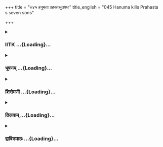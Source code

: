 +++
title = "०४५ हनुमता प्रहस्तसुतवधः"
title_english = "045 Hanuma kills Prahasta s seven sons"

+++
<div caption="श्रीराम-हरिसीताराममूर्ति-घनपाठिभ्यां वचनम्" class="audioEmbed" src="https://archive.org/download/Ramayana-recitation-Sriram-harisItArAmamUrti-Ghanapaati-v2/Kanda_5/Kanda_5_SK-045-Hanuma_kills_Prahasta_s_seven_sons.mp3"></div>

<div class="js_include collapsed" newlevelforh1="3" title="IITK" unfilled url="/purANam/rAmAyaNam/audIchya-pAThaH/iitk/5_sundarakANDam/06-vana-nAshaH/045_hanumatA_prahastasutavadhaH.md">
<details><summary><h3>IITK ...{Loading}...</h3></summary>

Hanuman kills the seven sons of Ravana's chief minister



#### श्लोकः
##### मूलम्
ततस्ते राक्षसेन्द्रेण चोदिता मन्त्रिणस्सुताः।  
निर्ययुर्भवनात्तस्मात्सप्तसप्तार्चिवर्चसः॥5.45.1॥  
महाबलपरीवारा धनुष्मन्तो महाबलाः।  
कृतास्त्रास्त्रविदां श्रेष्ठाः परस्परजयैषिणः॥5.45.2॥  
हेमजालपरिक्षिप्तैर्ध्वजवद्भिः पताकिभिः।  
तोयदस्वननिर्घोषैर्वाजियुक्तैर्महारथैः॥5.45.3॥  
तप्तकाञ्चनचित्राणि चापान्यमितविक्रमाः।  
विस्फारयन्तस्संहृष्टास्तटित्वन्त इवाम्बुदाः॥5.45.4॥

##### शब्दार्थः
ततः then, सप्तार्चिवर्चसः energetic like fire, महाबलपरीवाराः endowed with great army, धनुष्मन्तः experts in archery, महाबलाः mighty, कृतास्त्राः अस्त्रविदाम् distinguished wielders of weapons, श्रेष्ठाः foremost, परस्परजयैषिणः wished to conquer each other, अमितविक्रमाः very valiant, सप्त seven, ते they, मन्त्रिणः ministers, सुताः sons, राक्षसेन्द्रेण by the lord of ogres, चोदिताः directed, संहृष्टाः gladly, तप्तकाञ्चनचित्राणि decked with shining gold, चापानि bows, विष्फारयन्तः by sporting, तटित्वन्तः shining with lightning, अम्बुदाः इव like storm clouds, हेमजलपरिक्षिप्तैः decked with golden mesh, ध्वजवद्भिः bearing staffs, पताकिभिः with flags,तोयदस्वननिर्घोषैः making sounds like stormy clouds, वाजियुक्तैः yoked to horses,महारथैः with great chariots, तस्मात् from that, भवनात् from the palace, निर्ययुः departed.

##### आङ्ग्लानुवादः
Commanded by Ravana, the seven sons of minister blazing like fire followed by large army of experts in archery, possessing great valour, armed with weapons, being distinguished wielders of weapons, skilled in the use of weapons, who were equally capable of conquering each other sallied forth gladly to fight with Hanuman. They drove chariots yoked with horses which were decked with golden mesh, holding totem staffs (a figure engraved to identify a hero) and flags, neighing like clouds. The valiant  
heroes were sporting and making sounds like stormy  clouds wielding wonderful bows glittering like molten gold, shining like lightning. As they marched from the palace they looked like  stormy clouds accompanied by lightning.



#### श्लोकः
##### मूलम्
जनन्यस्तु ततस्तेषां विदित्वा किङ्करान्हतान्।  
बभूवुश्शोकसम्भ्रान्तास्सबान्धवसुहृज्जनाः॥5.45.5॥

##### शब्दार्थः
ततः then, तेषाम् their, सबान्धवसुहृज्जनाः with friends and relatives, जनन्यस्तु mothers, किंकरान् kinkaras, हतान् killed, विदित्वा having known, कसम्भ्रान्ताः were agitated with grief, बभूवुः became.

##### आङ्ग्लानुवादः
Their mothers and relatives and their friends were struck with grief when they learnt about the kinkaras killed.



#### श्लोकः
##### मूलम्
ते परस्परसङ्घर्षात्तप्तकाञ्चनभूषणाः।  
अभिपेतुर्हनूमन्तं तोरणस्थमवस्थितम्॥5.45.6॥

##### शब्दार्थः
तप्तकाञ्चनभूषणाः barnished ornaments of gold, ते they, परस्परसङ्घर्षात् by dashing against each other, तोरणस्थम् at the main archway, अवस्थितम् stood, हनूमन्तम् Hanuman, अभिपेतुः attacked.

##### आङ्ग्लानुवादः
The barnished golden ornaments worn by them were shining as they brushed shoulders with one another (eager to fight first) to attack Hanuman who stood waiting at the main archway.



#### श्लोकः
##### मूलम्
सृजन्तो बाणवृष्टिं ते रथगर्जितनिस्स्वनाः।  
वृष्टिमन्त इवांभोदा विचेरुर्नैऋताम्बुदाः॥5.45.7॥

##### शब्दार्थः
रथगर्जितनिस्वनाः the rattling of the chariots mixed with the roaring of the warriors, ते they, नैऋताम्बुदाः the clouds of demons, बाणवृष्टिम् torrent of arrows, सृजन्तः sent forth, वृष्टिमन्तः thundering, अम्भोदाः इव like the storm clouds, विचेरुः went about.

##### आङ्ग्लानुवादः
They went roaring with their chariots rattling, sending forth torrents of arrows like the stormy clouds thundering.



#### श्लोकः
##### मूलम्
अवकीर्णस्ततस्ताभिर्हनुमान्शरवृष्टिभिः।  
अभवत्संवृताकारश्शैलराडिव वृष्टिभिः॥5.45.8॥

##### शब्दार्थः
ततः then, ताभिः by them, शरवृष्टिभिः by the shower of arrows, अवकीर्णः scattered all over, हनुमान् Hanuman, वृष्टिभिः with shower of rain, संवृताकारः covered, शैलराडिव like the king of mountains, अभवत् appeared.

##### आङ्ग्लानुवादः
Later, Hanuman covered with showers of arrows scattered all over appeared like the king of mountains shot with showers of rain.



#### श्लोकः
##### मूलम्
स शरान्मोघयामास तेषामाशुचरः कपिः।  
रथवेगं च वीराणां विचरन्विमलेऽम्बरे॥5.45.9॥

##### शब्दार्थः
आशुचरः moving fast, सः कपिः that monkey, विमले in the clear, अम्बरे  sky, विचरन् moving, तेषां वीराणाम् of the heroes, शरान् by the arrows, रथवेगं च and the speed of their chariot, मोघयामास rendered futile.

##### आङ्ग्लानुवादः
Then the monkey moving fast in the clear sky rendered the arrows of the giant heroes and speeding chariots futile.



#### श्लोकः
##### मूलम्
स तैः क्रीडन्धनुष्मद्भिर्व्योम्नि वीरः प्रकाशते।  
धनुष्मद्भिर्यथा मेघैर्मारुतः प्रभुरम्बरे॥5.45.10॥

##### शब्दार्थः
व्योम्नि in the sky, धनुष्मद्भिः with those bows in their hands, तैः by them, क्रीडन् while sporting, सः वीरः that hero, अम्बरे in the sky, धनुष्मद्भिः armed with rainbow, मेघैः by the clouds, प्रभुः god, मारुतः यथा like the wind, प्रकाशते shining.

##### आङ्ग्लानुवादः
Sporting in the sky with the giants who held bows in their hands, Hanuman shone like the powerful Windgod sporting in the sky surrrounded by rambling dark clouds.



#### श्लोकः
##### मूलम्
स कृत्वा निनदं घोरं त्रासयंस्तां महाचमूम्।  
चकार हनुमान्वेगं तेषु रक्षस्सु वीर्यवान्॥5.45.11॥

##### शब्दार्थः
वीर्यवान् valiant one, सः he, घोरम् terrific, निनदम् sound, कृत्वा making, ताम् that, महाचमूम् great army, त्रासयन् frightening, तेषु रक्षस्सु those ogres, वेगम् speed, चकार created.

##### आङ्ग्लानुवादः
Valiant Hanuman making terrific sound and frightening the army of ogres marched swiftly.



#### श्लोकः
##### मूलम्
तलेनाभ्यहनत्कांश्चित्पादैः कांश्चित्परन्तपः।  
मुष्टिनाभ्यहनत्कांश्चिन्नखैः कांश्चिद्व्यदारयत्॥5.45.12॥

##### शब्दार्थः
परन्तपः scorcher of enemies, कांश्चित् some, तलेन with palm, अभ्यहनत् hit, कांश्चित् some, पादैः with feet, कांश्चित् some, मुष्टिना with fist, अभ्यहनत् struck, कांश्चित् some, नखैः with nails, व्यदारयत् pierced .

##### आङ्ग्लानुवादः
The scorcher of enemies, Hanuman hit some ogres with his palm, some with his feet and some with his fist and pierced some with his nails.



#### श्लोकः
##### मूलम्
प्रममाथोरसा कांश्चिदूरुभ्यामपरान्कपिः।  
केचित्तस्य निनादेन तत्रैव पतिता भुवि॥5.45.13॥

##### शब्दार्थः
कपिः monkey, कांश्चित् some, उरसा with his chest, अपरान् and others, ऊरुभ्याम् with his thighs, प्रममाथ strangled, केचित् a few, तस्य his, निनादेन by the roar, तत्रैव there itself, भुवि on the ground, पतिताः fell down.

##### आङ्ग्लानुवादः
The monkey strangled some with his chest and some between his thighs. A few fell down dead on the ground hearing his roaring noise.



#### श्लोकः
##### मूलम्
ततस्तेष्ववसन्नेषु भूमौ निपतितेषु च।  
तत्सैन्यमगमत्सर्वं दिशोदश भयार्दितम्॥5.45.14॥

##### शब्दार्थः
तेषु when they (sons of minister), अवसन्नेषु were annexed, भूमौ on the ground, निपतितेषु च when fallen dead on the ground, ततः then, सर्वम् all, तत् that, सैन्यम् army, भयार्दितम् struck with fear, दश दिशः in all ten directions, अगमत् fled.

##### आङ्ग्लानुवादः
Struck by fear on seeing Hanuman, the seven sons of ministers dropped down dead on the ground, and their army fled in all the ten directions.



#### श्लोकः
##### मूलम्
विनेदुर्विस्वरं नागा निपेतुर्भुवि वाजिनः।  
भग्ननीडध्वजच्छत्रैर्भूश्च कीर्णाऽभवद्रथैः॥5.45.15॥

##### शब्दार्थः
नागाः elephants, विस्वरम् discordantly, विनेदुः trumpeted in fear, वाजिनः horses, भुवि on ground, निपेतुः fell down, भूश्च the earth also, भग्ननीडध्वजच्छत्रैः with broken seats, parasols, flag staffs, रथैः by chariots, कीर्णा अभवत् strewn all over.

##### आङ्ग्लानुवादः
The elephants trumpeted discordantly out of fear, the horses fell down on the ground and even the chariots with seats, parasols and flag staffs broken were strewn all over the ground.



#### श्लोकः
##### मूलम्
स्रवता रुधिरेणाथ स्रवन्त्यो दर्शिताः पथि।  
विविधैश्च स्वरैर्लङ्का ननाद विकृतं तदा॥5.45.16॥

##### शब्दार्थः
अथ then, स्रवता flowing, रुधिरेण by blood, पथि way, स्रवन्त्यः flowed, दर्शिताः seen, तदा then, लङ्का Lanka, विविधैः with many, स्वरैः with sounds, विकृतम् horrifying cries, ननाद roared.

##### आङ्ग्लानुवादः
Streams of blood flowed and Lanka was filled with many kinds of horrifying sounds of cries.



#### श्लोकः
##### मूलम्
स तान्प्रवृद्धान्विनिहत्य राक्षसान् महाबलश्चण्डपराक्रमः कपिः।  
युयुत्सुरन्यैः पुनरेव राक्षसै स्तमेव वीरोऽभिजगाम तोरणम्॥5.45.17॥

##### शब्दार्थः
वीरः hero, महाबलः mighty one, चण्डपराक्रमः whose valiance was fierce, सः कपिः that Hanuman, प्रवृद्धान् the ogres who were old and grew stronger, तान् राक्षसान् those gaints, विनिहृत्य slayed, अन्यैः others, राक्षसैः by ogres, युयुत्सुः desiring to wage war, पुनरेव once again, तम् that, तोरणमेव archway, अभिजगाम went forth.

##### आङ्ग्लानुवादः
Having killed the ogres who were old and strong, the valiant and mighty Hanuman, wishing to slay the other ogres advanced towards the archway.  

#### समाप्तिः
 श्रीमद्रामायणे वाल्मीकीय आदिकाव्ये सुन्दरकाण्डे पञ्चचत्वारिंशस्सर्गः॥  
Thus ends the fortyfifth sarga of Sundarakanda of the holy Ramayana, the first epic composed by sage Valmiki.

</details>
</div>
<div class="js_include collapsed" newlevelforh1="3" title="भूषणम्" unfilled url="/purANam/rAmAyaNam/audIchya-pAThaH/TIkA/bhUShaNa_iitk/5_sundarakANDam/06-vana-nAshaH/045_hanumatA_prahastasutavadhaH.md">
<details><summary><h3>भूषणम् ...{Loading}...</h3></summary>



ततस्ते राक्षसेन्द्रेण चोदिता मन्त्रिणः सुताः ।  

निर्युयुर्भवनात्तस्मात् सप्त सप्तार्चिवर्चसः  ॥  ५।४५।१ ॥   

ततस्त इत्यादि । भवनात् तस्मात् रावणभवनात् । सप्तार्चिवर्चस इत्यत्र
सप्तार्चीति इकारान्तत्वमार्षम्  ॥  ५।४५।१ ॥ ३  

  

महाबलपरीवारा धनुष्मन्तो महाबलाः ।  

कृतास्त्रास्त्रविदां श्रेष्ठाः परस्परजयैषिणः  ॥  ५।४५।२ ॥   

कृतास्त्राः शिक्षिताश्त्राः । आर्षः सन्धिः । कृतास्त्राणामस्त्रविदां च
श्रेष्ठा इति वा । ज्ञानसिक्षे उभे अप्येषां स्त इति भावः । परस्परजयैषिणः
प्रत्यकं हनुमज्जयैषिण इत्यर्थः  ॥  ५।४५।२ ॥   

  

हेमजालपरिक्षिप्तैर्ध्वजवद्भिः पताकिभिः ।  

तोयदस्वननिर्घोषैर्वाजियुक्तैर्महारथैः  ॥  ५।४५।३ ॥   

तप्तकाञ्चनचित्राणि चापान्यमितविक्रमाः ।  

विस्फारयन्तः संहृष्टास्तडित्वन्त इवाम्बुदाः  ॥  ५।४५।४ ॥   

जनन्यस्तु ततस्तेषां विदित्वा किङ्करान् हतान् ।  

बभूवुः शोकसम्भ्रान्ताः सबान्धवसुहृज्जनाः  ॥  ५।४५।५ ॥   

ते परस्परसङ्घर्षात्तप्तकाञ्चनभूषणाः ।  

अभिपेतुर्हनूमन्तं तोरणस्थमवस्थितम्  ॥  ५।४५।६ ॥   

सृजन्तो बाणवृष्टिं ते रथगर्जितनिःस्वनाः ।  

वृष्टिमन्त इवाम्भोदा विचेरुर्नैर्ऋताम्बुदाः  ॥  ५।४५।७ ॥   

अवकीर्णस्ततस्ताभिर्हनुमाञ्छरवृष्टिभिः ।  

अभवत् संवृताकारः शैलराडिव वृष्टिभिः  ॥  ५।४५।८ ॥   

हेमजालपरिक्षिप्तैः सुवर्णजालविनिर्मितैः । स्वसाधारणचिह्नयुक्तं ध्वजम् ।
केवलचित्रवस्त्रालभ्कृता पताका । तोयदस्वननिर्घोषैः
तोयदस्वनतुल्यनिर्घोषवद्भिः  ॥  ५।४५।३८ ॥   

  

स शरान् मोघयामास तेषामाशुचरः कपिः ।  

रथवेगं च वीराणां विचरन् विमले ऽम्बरे  ॥  ५।४५।९ ॥   

स तैः क्रीडन् धनुष्मद्भिर्व्योम्नि वीरः प्रकाशते ।  

धनुष्मद्भिर्यथा मेघैर्मारुतः प्रभुरम्बरे  ॥  ५।४५।१० ॥   

स शरान् मोघयामास, यथा शराः स्वस्मिन्न पतन्ति तथा चकारेत्यर्थः । रथवेगं च
मोघयामासेत्यन्वयः । यथा रथवेगास्स्वप्रहाराय न भवन्ति तथा समचरदित्यर्थः
 ॥  ५।४५।९१० ॥   

  

स कृत्वा निनदं घोरं त्रासयंस्तां महाचमूम् ।  

चकार हनुमान् वेगं तेषु रक्षस्सु वीर्यवान्  ॥  ५।४५।११ ॥   

वेगं संहारोद्योगम्  ॥  ५।४५।११ ॥   

  

तलेनाभ्यहनत् कांश्चित् पादैः कांश्चित् परन्तपः ।  

मुष्टिना ऽभ्यहनत् कांश्चिन्नखैः कांश्चिद् व्यदारयत्  ॥  ५।४५।१२ ॥   

प्रममाथोरसा कांश्चिदूरुभ्यामपरान् कपिः ।  

केचित्तस्य निनादेन तत्रैव पतिता भुवि  ॥  ५।४५।१३ ॥   

ततस्तेष्ववसन्नेषु भूमौ निपतितेषु च ।  

तत्सैन्यमगमत्सर्वं दिशो भयार्दितम्  ॥  ५।४५।१४ ॥   

पादैः कांश्चिदिति बहुवचनं वानराणां द्विपात्सु चतुष्पात्सु च ग्रहणात्  ॥ 
५।४५।१२१४ ॥   

  

विनेदुर्विस्वरं नागा निपेतुर्भुवि वाजिनः ।  

भग्ननीडध्वजच्छत्त्रैर्भूश्च कीर्णा ऽभवद्रथैः  ॥  ५।४५।१५ ॥   

नीडं ध्वजावयवविशेषः  ॥  ५।४५।१५ ॥   

  

स्रवता रुधिरेणाथस्रवन्त्यो दर्शिताः पथि ।  

विविधैश्च स्वरैर्लङ्का ननाद विकृतं तदा  ॥  ५।४५।१६ ॥   

स तान् प्रवृद्धान् विनिहत्य राक्षसान् महाबलश्चण्डपराक्रमः कपिः ।  

युयुत्सुरन्यैः पुनरेव राक्षसैस्तमेव वीरो ऽभिजगाम तोरणम्  ॥  ५।४५।१७ ॥   

इत्यर्षे श्रीरामायणे वाल्मीकीये आदिकाव्ये श्रीमत्सुन्दरकाण्डे
पञ्चचत्वारिंशः सर्गः  ॥  ५।४५ ॥   

स्रवन्त्यः नद्यः । विकृतं यथा तथा ननाद प्रतिध्वानवती बभूव  ॥ 
५।४५।१६,१७ ॥   

इति श्रीगोविन्दराजविरचिते श्रीरामायणभूषणे श्रृङ्गारतिलकाख्याने
सुन्दरकाण्डव्याख्याने पञ्चचत्वारिंशः सर्गः  ॥  ५।४५ ॥   



</details>
</div>
<div class="js_include collapsed" newlevelforh1="3" title="शिरोमणी" unfilled url="/purANam/rAmAyaNam/audIchya-pAThaH/TIkA/shiromaNI_iitk/5_sundarakANDam/06-vana-nAshaH/045_hanumatA_prahastasutavadhaH.md">
<details><summary><h3>शिरोमणी ...{Loading}...</h3></summary>



रावणाज्ञापितामात्यपुत्राणां वृत्तान्तमाह तत इत्यादिभिः । अर्चिवर्चसः
वह्नितुल्यतेजसः महान्तः बलपरीवाराः येषां ते कृतास्त्राः
शिक्षितास्त्रशस्त्राः ते एव अस्त्रविदः तेषां मध्ये श्रेष्ठाः
परस्परजयैषिणः अहमहमिकया स्वस्वविजयाकाङ्क्षिणः चापानि विस्फारयन्तः अत एव
तडित्वन्तो ऽम्बुदा इव मन्त्रिणः सप्तसुताः हेमजालपरिक्षिप्तैः ध्वजवद्भिः
विशेषध्वजविशिष्टैः पताकिभिः पताकाविशिष्टैः तोयदस्वननिर्घोषैः
तोयदस्वनसदृशस्वनविशिष्टैः वाजियुक्तैः रथैः भवनान्निर्ययुः ।
चतुर्णामेकत्रान्वयः  ॥  ५।४५।१४  ॥   

  

सिंहावलोकनन्यायेन निहतकिंकरगृहवृत्तान्तमाह जनन्य इति । तेषां पूर्वं
निहतकिंकराभिधरक्षसां सबान्धवसुहृज्जनाः जनन्यः किंकरान् हतान् विदित्वा
शोकसंभ्रान्ताः बभूवुः  ॥  ५।४५।५  ॥   

  

प्रकृतमाह ते इति । परस्परसंघर्षाः अग्निमस्वस्वयुद्धविषयकेच्छावन्तः ते
मन्त्रिसुताः हनूमन्तमभिपेतुः  ॥  ५।४५।६  ॥   

  

सृजन्त इति । प्रावृट्काले अम्भोदाः जलबिन्दुमोचकाः मेघा इव बाणवृष्टिं
सृजन्तः रथगर्जितनिःस्वनाः नैऋताम्बुदाः अम्बुदसदृशनैऋताः विचेरुः  ॥ 
५।४५।७  ॥   

  

अवकीर्ण इति । ताभिः नैऋतपातिताभिः शरवृष्टिभिः अवकीर्णः आच्छन्नः हनूमान्
वृष्टिभिः संवृताकारः शैलराडिव अभवत्  ॥  ५।४५।८  ॥   

  

स इति । आशुचरः स हनूमान् तेषां रक्षसां शरान् रथवेगांश्च अम्बरे विचरन्
सन् वञ्चयामास स्वकर्मकस्पर्शरहितान् चकार  ॥  ५।४५।९  ॥   

  

स इति । धनुष्मद्भिस्तैः राक्षसैः व्योम्नि क्रीडन् स हनूमान् धनुष्मद्भिः
इन्द्रचापविशिष्टैर्मेघैरम्बरे प्रभुर्मारुत इव प्रकाशते  ॥  ५।४५।१०  ॥   

  

स इति । स प्रसिद्धो हनूमान् महाचमूं त्रासयन् सन् तेषु रक्षःसु वेगं चकार
 ॥  ५।४५।११  ॥   

  

तलेनेति । परंतपो हनूमान् कांश्चित् राक्षसान् तलेन अभिहनत् अभ्यहन्
कांश्चिच्च मुष्टिभिः अहनत् अहन् कांश्चित् नखैर्व्यदारयत्  ॥  ५।४५।१२  ॥   

  

प्रममाथेति । कांश्चित् ऊरुभ्यां प्रममाथ केचिन्नादेन भुवि पतिताः  ॥ 
५।४५।१३ ॥   

  

तत इति । तेषु अमात्यपुत्रेषु अवपन्नेषु विहिंसितेषु अत एव भूमौ निपतितेषु
सत्सु तत्सैन्यं दशदिशो ऽगमत्  ॥  ५।४५।१४  ॥   

  

विनेदुरिति । नागाः गजाः विस्वरं यथा भवति तथा विनेदुः वाजिनो भुवि निपेतुः
भग्नानि नीडध्वजच्छत्राणि येषां तैः रथैः कीर्णा व्याप्ता भूरभवत् तत्र
नीडं रविस्थितिस्थानम्  ॥  ५।४५।१५  ॥   

  

स्रवतेति । स्रवता प्रच्युतेन रुधिरेण स्रवन्त्यः नद्यः पथि दर्शिताः
दृष्टाः रामो राज्यमचीकरदित्यादाविव णिच् । विविधैः स्वनैः राक्षसनादैः
लङ्का विकृतं ननाद  ॥  ५।४५।१६  ॥   

  

स इति । महाबलः कपिः तान् राक्षसान् विनिहत्य अन्यैः पुनर्युयुत्सुः सन्
तत् पूर्वमधिष्ठितं तोरणम् अभिजगाम  ॥  ५।४५।१७  ॥   

  

इति श्रीमद्वाल्मीकीयरामायणव्याख्याने रामायणशिरोमणौ सुन्दरकाण्डे
पञ्चचत्वारिंशः सर्गः  ॥  ५।४५  ॥   

  



</details>
</div>
<div class="js_include collapsed" newlevelforh1="3" title="तिलकम्" unfilled url="/purANam/rAmAyaNam/audIchya-pAThaH/TIkA/tilaka_iitk/5_sundarakANDam/06-vana-nAshaH/045_hanumatA_prahastasutavadhaH.md">
<details><summary><h3>तिलकम् ...{Loading}...</h3></summary>



सप्तार्चिवर्चसो ऽग्नितुल्यतेजसः । आर्षो रेफलोपः  ॥  ५।४५।१  ॥   

  

महद्बलं महती सेना परीवारो येषाम् । कृतास्त्रास्त्रेत्यार्षः सन्धिः ।
कृतास्त्राः शिक्षितास्त्रा अस्त्रविदां श्रेष्ठाः । परस्परजयैषिणो
ऽहमहमिकया स्वस्वोत्कर्षापेक्षिणः  ॥  ५।४५।२  ॥   

  

ध्वजवद्भिर्विशिष्टध्वजदण्डयुक्तैः, पताकिभिः
प्रशस्तपताकावद्भिर्महारथैर्निर्युयुरिति संबन्धः  ॥  ५।४५।३,४  ॥   

  

शोकसंभ्रान्ताः । निश्चितमरणबुद्ध्येति शेषः  ॥  ५।४५।५  ॥   

  

परस्परसङ्घर्षाः अहमेवाग्रे इति परस्परमभिमानात् । तोरणस्थमवस्थितम् । तत्र
स्थितं निश्चलमित्यर्थः  ॥  ५।४५।६  ॥   

  

सृजन्तो विसृजन्तः  ॥  ५।४५।७  ॥   

  

संवृताकारः । अदृश्य इति यावत्  ॥  ५।४५।८  ॥   

  

वञ्चयामास स्वस्पर्शरहितांश्चकार । तत्रोपायः-- आशुचर इति । स्थिरलक्ष्यं
हि सुवेधं भवति । रथवेगांश्च वञ्चयामास  ॥  ५।४५।९  ॥   

  

"धनुर्मद्भिः" इति पाठे आर्ष रुत्वम् । धनुष्मद्भिरैन्द्रधनुर्युक्तैः  ॥ 
५।४५।१०१३ ॥   

  

भयार्दितं सद्दश दिशो दुद्रावेति शेषः  ॥  ५।४५।१४  ॥   

  

नीडं रथस्थं रथ्याधिष्ठानस्थानम्  ॥  ५।४५।१५  ॥   

  

स्रवन्त्यो नद्यः । ननाद प्रतिध्वनिना रक्षोराक्षसीध्वनिना च  ॥  ५।४५।१६,१७
 ॥   

  

इति श्रीरामाभिरामे श्रीरामीये रामायणतिलके वाल्मीकीय आदिकाव्ये
सुन्दरकाण्डे पञ्चचत्वारिंशः सर्गः  ॥  ५।४५  ॥   

  



</details>
</div>
<div class="js_include collapsed" newlevelforh1="3" title="द्राविडपाठः" unfilled url="/purANam/rAmAyaNam/drAviDapAThaH/5_sundarakANDam/06-vana-nAshaH/045_hanumatA_prahastasutavadhaH.md">
<details><summary><h3>द्राविडपाठः ...{Loading}...</h3></summary>



  
ततस्ते राक्षसेन्द्रेण चोदिता मन्त्रिणः सुताः।  
निर्युयुर्भवनात्तस्मात् सप्त सप्तार्चिवर्चसः ॥ 5.45.1 ॥   
महाबलपरीवारा धनुष्मन्तो महाबलाः।  
कृतास्त्रास्त्रविदां श्रेष्ठाः परस्परजयैषिणः ॥ 5.45.2 ॥   
हेमजालपरिक्षिप्तैर्ध्वजवद्भिः पताकिभिः।  
तोयदस्वननिर्घोषैर्वाजियुक्तैर्महारथैः ॥ 5.45.3 ॥   
तप्तकाञ्चनचित्राणि चापान्यमितविक्रमाः।  
विस्फारयन्तः संहृष्टास्तडित्वन्त इवाम्बुदाः ॥ 5.45.4 ॥   
जनन्यस्तु ततस्तेषां विदित्वा किङ्करान् हतान्।  
बभूवुः शोकसम्भ्रान्ताः सबान्धवसुहृज्जनाः ॥ 5.45.5 ॥   
ते परस्परसङ्घर्षात्तप्तकाञ्चनभूषणाः।  
अभिपेतुर्हनूमन्तं तोरणस्थमवस्थितम् ॥ 5.45.6 ॥   
सृजन्तो बाणवृष्टिं ते रथगर्जितनिःस्वनाः।  
वृष्टिमन्त इवाम्भोदा विचेरुर्नैर्ऋताम्बुदाः ॥ 5.45.7 ॥   
अवकीर्णस्ततस्ताभिर्हनुमाञ्छरवृष्टिभिः।  
अभवत् संवृताकारः शैलराडिव वृष्टिभिः ॥ 5.45.8 ॥   
स शरान् मोघयामास तेषामाशुचरः कपिः।  
रथवेगं च वीराणां विचरन् विमलेऽम्बरे ॥ 5.45.9 ॥   
स तैः क्रीडन् धनुष्मद्भिर्व्योम्नि वीरः प्रकाशते।  
धनुष्मद्भिर्यथा मेघैर्मारुतः प्रभुरम्बरे ॥ 5.45.10 ॥   
स कृत्वा निनदं घोरं त्रासयंस्तां महाचमूम्।  
चकार हनुमान् वेगं तेषु रक्षस्सु वीर्यवान् ॥ 5.45.11 ॥   
तलेनाभ्यहनत् कांश्चित् पादैः कांश्चित् परन्तपः।  
मुष्टिनाऽभ्यहनत् कांश्चिन्नखैः कांश्चिद् व्यदारयत् ॥ 5.45.12 ॥   
प्रममाथोरसा कांश्चिदूरुभ्यामपरान् कपिः।  
केचित्तस्य निनादेन तत्रैव पतिता भुवि ॥ 5.45.13 ॥   
ततस्तेष्ववसन्नेषु भूमौ निपतितेषु च।  
तत्सैन्यमगमत्सर्वं दिशो भयार्दितम् ॥ 5.45.14 ॥   
विनेदुर्विस्वरं नागा निपेतुर्भुवि वाजिनः।  
भग्ननीडध्वजच्छत्त्रैर्भूश्च कीर्णाऽभवद्रथैः ॥ 5.45.15 ॥   
स्रवता रुधिरेणाथस्रवन्त्यो दर्शिताः पथि।  
विविधैश्च स्वरैर्लङ्का ननाद विकृतं तदा ॥ 5.45.16 ॥   
स तान् प्रवृद्धान् विनिहत्य राक्षसान् महाबलश्चण्डपराक्रमः कपिः।  
युयुत्सुरन्यैः पुनरेव राक्षसैस्तमेव वीरोऽभिजगाम तोरणम् ॥ 5.45.17 ॥   

</details>
</div>
